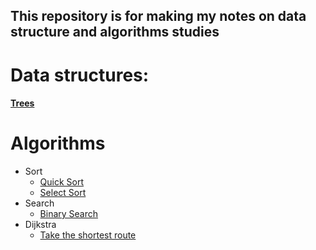 ## This repository is for making my notes on **data structure** and **algorithms** studies

# Data structures:
    
#### [Trees](https://github.com/Luisgustavom1/data-structures/tree/main/data-structures/trees)

# Algorithms

- Sort
    - [Quick Sort](/algorithms/sort/quick-sort.go)
    - [Select Sort](/algorithms/sort/select-sort.go)
- Search 
    - [Binary Search](/algorithms/search/binary-search.go)
- Dijkstra
    - [Take the shortest route](/algorithms/dijkstra)
